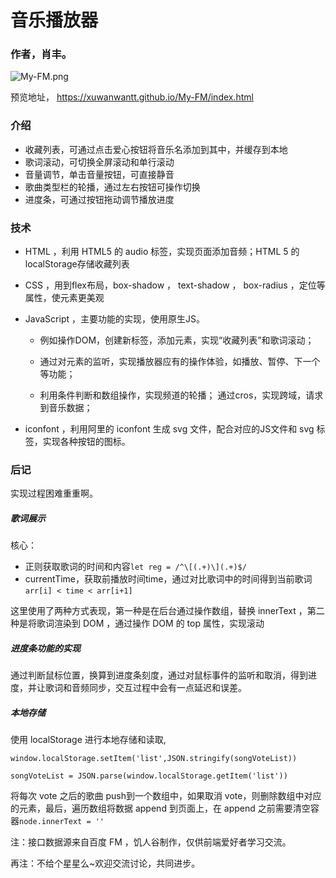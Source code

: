 # 音乐播放器

### 作者，肖丰。

![My-FM.png](http://upload-images.jianshu.io/upload_images/5430411-330fe443c115413f.png?imageMogr2/auto-orient/strip%7CimageView2/2/w/1240)

预览地址， https://xuwanwantt.github.io/My-FM/index.html

### 介绍

- 收藏列表，可通过点击爱心按钮将音乐名添加到其中，并缓存到本地
- 歌词滚动，可切换全屏滚动和单行滚动
- 音量调节，单击音量按钮，可直接静音
- 歌曲类型栏的轮播，通过左右按钮可操作切换
- 进度条，可通过按钮拖动调节播放进度

### 技术

- HTML ，利用 HTML5 的 audio 标签，实现页面添加音频；HTML 5 的localStorage存储收藏列表

- CSS ，用到flex布局，box-shadow ， text-shadow ， box-radius ，定位等属性，使元素更美观

- JavaScript ，主要功能的实现，使用原生JS。
  - 例如操作DOM，创建新标签，添加元素，实现“收藏列表”和歌词滚动；

  - 通过对元素的监听，实现播放器应有的操作体验，如播放、暂停、下一个等功能；

  - 利用条件判断和数组操作，实现频道的轮播；
  通过cros，实现跨域，请求到音乐数据；

- iconfont ，利用阿里的 iconfont 生成 svg 文件，配合对应的JS文件和 svg 标签，实现各种按钮的图标。

### 后记

实现过程困难重重啊。

##### 歌词展示

核心：
- 正则获取歌词的时间和内容```let reg = /^\[(.+)\](.+)$/```
- currentTime，获取前播放时间time，通过对比歌词中的时间得到当前歌词```arr[i] < time < arr[i+1]```

这里使用了两种方式表现，第一种是在后台通过操作数组，替换 innerText ，第二种是将歌词渲染到 DOM ，通过操作 DOM 的 top 属性，实现滚动


##### 进度条功能的实现

通过判断鼠标位置，换算到进度条刻度，通过对鼠标事件的监听和取消，得到进度，并让歌词和音频同步，交互过程中会有一点延迟和误差。

##### 本地存储

使用 localStorage 进行本地存储和读取,
```
window.localStorage.setItem('list',JSON.stringify(songVoteList))
```
```
songVoteList = JSON.parse(window.localStorage.getItem('list'))
```

将每次 vote 之后的歌曲 push到一个数组中，如果取消 vote，则删除数组中对应的元素，最后，遍历数组将数据 append 到页面上，在 append 之前需要清空容器``` node.innerText = '' ```

注：接口数据源来自百度 FM ，饥人谷制作，仅供前端爱好者学习交流。

再注：不给个星星么~欢迎交流讨论，共同进步。


